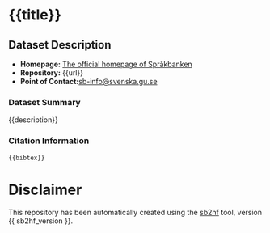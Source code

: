 # {{title}}

## Dataset Description

- **Homepage:** [The official homepage of Språkbanken](https://spraakbanken.gu.se/resurser/)
- **Repository:** {{url}}
- **Point of Contact:**[sb-info@svenska.gu.se](sb-info@svenska.gu.se)

### Dataset Summary

{{description}}

### Citation Information

```
{{bibtex}}
```

# Disclaimer

This repository has been automatically created using the [sb2hf](https://github.com/spraakbanken/sb2hf) tool, version {{ sb2hf_version }}.